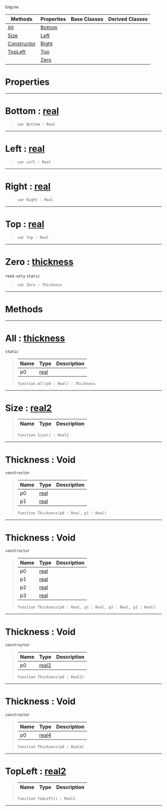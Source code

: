  `Engine`

|Methods|Properties|Base Classes|Derived Classes|
|---|---|---|---|
|[ All](https://plasmaengine.github.io/PlasmaDocs/Plasma1/C++/code_reference/class_reference/thickness.md#all-plasma-engine-document)|[ Bottom](https://plasmaengine.github.io/PlasmaDocs/Plasma1/C++/code_reference/class_reference/thickness.md#bottom-plasma-engine-docum)| | |
|[ Size](https://plasmaengine.github.io/PlasmaDocs/Plasma1/C++/code_reference/class_reference/thickness.md#size-plasma-engine-documen)|[ Left](https://plasmaengine.github.io/PlasmaDocs/Plasma1/C++/code_reference/class_reference/thickness.md#left-plasma-engine-documen)| | |
|[ Constructor](https://plasmaengine.github.io/PlasmaDocs/Plasma1/C++/code_reference/class_reference/thickness.md#thickness-void)|[ Right](https://plasmaengine.github.io/PlasmaDocs/Plasma1/C++/code_reference/class_reference/thickness.md#right-plasma-engine-docume)| | |
|[ TopLeft](https://plasmaengine.github.io/PlasmaDocs/Plasma1/C++/code_reference/class_reference/thickness.md#topleft-plasma-engine-docu)|[ Top](https://plasmaengine.github.io/PlasmaDocs/Plasma1/C++/code_reference/class_reference/thickness.md#top-plasma-engine-document)| | |
| |[ Zero](https://plasmaengine.github.io/PlasmaDocs/Plasma1/C++/code_reference/class_reference/thickness.md#plasma-plasma-engine-documen)| | |


 #  Properties


---  
 #  Bottom : [real](https://plasmaengine.github.io/PlasmaDocs/Plasma1/C++/code_reference/lightning_base_types/real.md)

> 
> ``` lang=cpp, name=Lightning
> var Bottom : Real


---  
 #  Left : [real](https://plasmaengine.github.io/PlasmaDocs/Plasma1/C++/code_reference/lightning_base_types/real.md)

> 
> ``` lang=cpp, name=Lightning
> var Left : Real


---  
 #  Right : [real](https://plasmaengine.github.io/PlasmaDocs/Plasma1/C++/code_reference/lightning_base_types/real.md)

> 
> ``` lang=cpp, name=Lightning
> var Right : Real


---  
 #  Top : [real](https://plasmaengine.github.io/PlasmaDocs/Plasma1/C++/code_reference/lightning_base_types/real.md)

> 
> ``` lang=cpp, name=Lightning
> var Top : Real


---  
 #  Zero : [thickness](https://plasmaengine.github.io/PlasmaDocs/Plasma1/C++/code_reference/class_reference/thickness.md)

 `read-only` `static`

> 
> ``` lang=cpp, name=Lightning
> var Zero : Thickness


---  
 #  Methods


---  
 #  All : [thickness](https://plasmaengine.github.io/PlasmaDocs/Plasma1/C++/code_reference/class_reference/thickness.md)

 `static`

> 
> |Name|Type|Description|
> |---|---|---|
> |p0|[real](https://plasmaengine.github.io/PlasmaDocs/Plasma1/C++/code_reference/lightning_base_types/real.md)| |
> ``` lang=cpp, name=Lightning
> function All(p0 : Real) : Thickness
> ``` 


---  
 #  Size : [real2](https://plasmaengine.github.io/PlasmaDocs/Plasma1/C++/code_reference/lightning_base_types/real2.md)

> 
> |Name|Type|Description|
> |---|---|---|
> ``` lang=cpp, name=Lightning
> function Size() : Real2
> ``` 


---  
 #  Thickness : Void

 `constructor`

> 
> |Name|Type|Description|
> |---|---|---|
> |p0|[real](https://plasmaengine.github.io/PlasmaDocs/Plasma1/C++/code_reference/lightning_base_types/real.md)| |
> |p1|[real](https://plasmaengine.github.io/PlasmaDocs/Plasma1/C++/code_reference/lightning_base_types/real.md)| |
> ``` lang=cpp, name=Lightning
> function Thickness(p0 : Real, p1 : Real)
> ``` 


---  
 #  Thickness : Void

 `constructor`

> 
> |Name|Type|Description|
> |---|---|---|
> |p0|[real](https://plasmaengine.github.io/PlasmaDocs/Plasma1/C++/code_reference/lightning_base_types/real.md)| |
> |p1|[real](https://plasmaengine.github.io/PlasmaDocs/Plasma1/C++/code_reference/lightning_base_types/real.md)| |
> |p2|[real](https://plasmaengine.github.io/PlasmaDocs/Plasma1/C++/code_reference/lightning_base_types/real.md)| |
> |p3|[real](https://plasmaengine.github.io/PlasmaDocs/Plasma1/C++/code_reference/lightning_base_types/real.md)| |
> ``` lang=cpp, name=Lightning
> function Thickness(p0 : Real, p1 : Real, p2 : Real, p3 : Real)
> ``` 


---  
 #  Thickness : Void

 `constructor`

> 
> |Name|Type|Description|
> |---|---|---|
> |p0|[real2](https://plasmaengine.github.io/PlasmaDocs/Plasma1/C++/code_reference/lightning_base_types/real2.md)| |
> ``` lang=cpp, name=Lightning
> function Thickness(p0 : Real2)
> ``` 


---  
 #  Thickness : Void

 `constructor`

> 
> |Name|Type|Description|
> |---|---|---|
> |p0|[real4](https://plasmaengine.github.io/PlasmaDocs/Plasma1/C++/code_reference/lightning_base_types/real4.md)| |
> ``` lang=cpp, name=Lightning
> function Thickness(p0 : Real4)
> ``` 


---  
 #  TopLeft : [real2](https://plasmaengine.github.io/PlasmaDocs/Plasma1/C++/code_reference/lightning_base_types/real2.md)

> 
> |Name|Type|Description|
> |---|---|---|
> ``` lang=cpp, name=Lightning
> function TopLeft() : Real2
> ``` 


---  
 

 